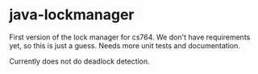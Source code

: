 # java-lockmanager

First version of the lock manager for cs764.
We don't have requirements yet, so this is just a guess.
Needs more unit tests and documentation.

Currently does not do deadlock detection.